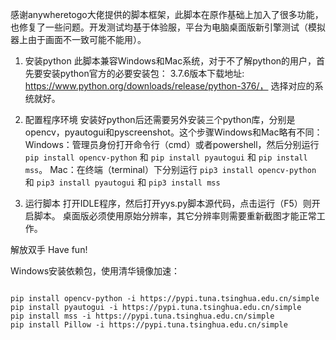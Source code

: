 感谢anywheretogo大佬提供的脚本框架，此脚本在原作基础上加入了很多功能，也修复了一些问题。开发测试均基于体验服，平台为电脑桌面版新引擎测试（模拟器上由于画面不一致可能不能用）。

1. 安装python
此脚本兼容Windows和Mac系统，对于不了解python的用户，首先要安装python官方的必要安装包：
3.7.6版本下载地址: https://www.python.org/downloads/release/python-376/， 选择对应的系统就好。

2. 配置程序环境
安装好python后还需要另外安装三个python库，分别是opencv，pyautogui和pyscreenshot。这个步骤Windows和Mac略有不同：
Windows：管理员身份打开命令行（cmd）或者powershell，然后分别运行 `pip install opencv-python` 和 `pip install pyautogui` 和 `pip install mss`。
Mac：在终端（terminal）下分别运行 `pip3 install opencv-python` 和 `pip3 install pyautogui` 和 `pip3 install mss`

3. 运行脚本
打开IDLE程序，然后打开yys.py脚本源代码，点击运行（F5）则开启脚本。
桌面版必须使用原始分辨率，其它分辨率则需要重新截图才能正常工作。

解放双手 Have fun!

Windows安装依赖包，使用清华镜像加速：

```

pip install opencv-python -i https://pypi.tuna.tsinghua.edu.cn/simple
pip install pyautogui -i https://pypi.tuna.tsinghua.edu.cn/simple
pip install mss -i https://pypi.tuna.tsinghua.edu.cn/simple
pip install Pillow -i https://pypi.tuna.tsinghua.edu.cn/simple

```

